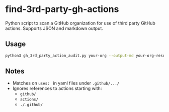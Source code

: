 # find-3rd-party-gh-actions

Python script to scan a GitHub organization for use of third party GitHub actions. Supports JSON and markdown output.

## Usage

```bash
python3 gh_3rd_party_action_audit.py your-org --output-md your-org-results.md
```

## Notes

- Matches on `uses: ` in yaml files under `.github/.../`
- Ignores references to actions starting with:
    - `github/`
    - `actions/`
    - `./.github/`